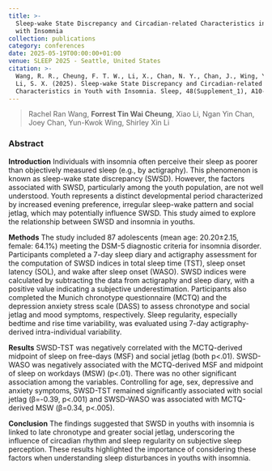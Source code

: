 ```yaml
---
title: >-
  Sleep-wake State Discrepancy and Circadian-related Characteristics in Youth
  with Insomnia
collection: publications
category: conferences
date: 2025-05-19T00:00:00+01:00
venue: SLEEP 2025 - Seattle, United States
citation: >-
  Wang, R. R., Cheung, F. T. W., Li, X., Chan, N. Y., Chan, J., Wing, Y. K., &
  Li, S. X. (2025). Sleep-wake State Discrepancy and Circadian-related
  Characteristics in Youth with Insomnia. Sleep, 48(Supplement_1), A10-A11.
---
```

> Rachel Ran Wang, **Forrest Tin Wai Cheung**, Xiao Li, Ngan Yin Chan, Joey Chan, Yun-Kwok Wing, Shirley Xin Li

### Abstract

**Introduction** Individuals with insomnia often perceive their sleep as poorer than objectively measured sleep (e.g., by actigraphy). This phenomenon is known as sleep-wake state discrepancy (SWSD). However, the factors associated with SWSD, particularly among the youth population, are not well understood. Youth represents a distinct developmental period characterized by increased evening preference, irregular sleep-wake pattern and social jetlag, which may potentially influence SWSD. This study aimed to explore the relationship between SWSD and insomnia in youths.

**Methods** The study included 87 adolescents (mean age: 20.20±2.15, female: 64.1%) meeting the DSM-5 diagnostic criteria for insomnia disorder. Participants completed a 7-day sleep diary and actigraphy assessment for the computation of SWSD indices in total sleep time (TST), sleep onset latency (SOL), and wake after sleep onset (WASO). SWSD indices were calculated by subtracting the data from actigraphy and sleep diary, with a positive value indicating a subjective underestimation. Participants also completed the Munich chronotype questionnaire (MCTQ) and the depression anxiety stress scale (DASS) to assess chronotype and social jetlag and mood symptoms, respectively. Sleep regularity, especially bedtime and rise time variability, was evaluated using 7-day actigraphy-derived intra-individual variability.

**Results** SWSD-TST was negatively correlated with the MCTQ-derived midpoint of sleep on free-days (MSF) and social jetlag (both p&lt;.01). SWSD-WASO was negatively associated with the MCTQ-derived MSF and midpoint of sleep on workdays (MSW) (p&lt;.01). There was no other significant association among the variables. Controlling for age, sex, depressive and anxiety symptoms, SWSD-TST remained significantly associated with social jetlag (β=-0.39, p&lt;.001) and SWSD-WASO was associated with MCTQ-derived MSW (β=0.34, p&lt;.005).

**Conclusion** The findings suggested that SWSD in youths with insomnia is linked to late chronotype and greater social jetlag, underscoring the influence of circadian rhythm and sleep regularity on subjective sleep perception. These results highlighted the importance of considering these factors when understanding sleep disturbances in youths with insomnia.